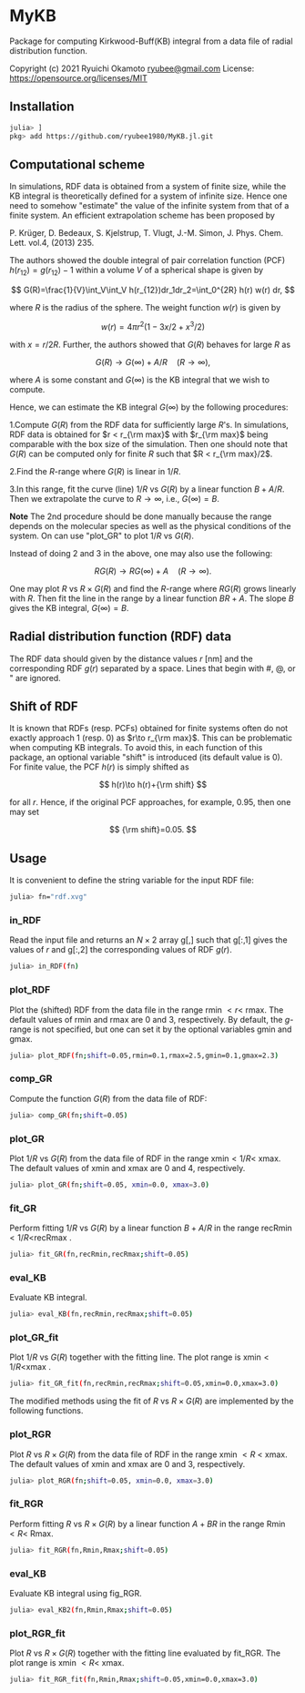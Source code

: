 # MyKB
Package for computing Kirkwood-Buff(KB) integral from a data file of radial distribution function. 

Copyright (c) 2021 Ryuichi Okamoto <ryubee@gmail.com>
License: https://opensource.org/licenses/MIT

## Installation
```sh
julia> ]
pkg> add https://github.com/ryubee1980/MyKB.jl.git
```

## Computational scheme
In simulations, RDF data is obtained from a system of finite size, while the KB integral is theoretically defined for a system of infinite size. 
Hence one need to somehow "estimate" the value of the infinite system from that of a finite system.
An efficient extrapolation scheme has been proposed by

P. Krüger, D. Bedeaux, S. Kjelstrup, T. Vlugt, J.-M. Simon, J. Phys. Chem. Lett. vol.4, (2013) 235.

The authors showed the double integral of pair correlation function (PCF) $h(r_{12})=g(r_{12})-1$ within a volume $V$ of a spherical shape is given by

$$
G(R)=\frac{1}{V}\int_V\int_V h(r_{12})dr_1dr_2=\int_0^{2R} h(r) w(r) dr,
$$

where $R$ is the radius of the sphere. The weight function $w(r)$ is given by

$$
w(r)=4\pi r^2(1-3x/2+x^3/2)
$$

with $x=r/2R$. Further, the authors showed that $G(R)$ behaves for large $R$ as

$$
G(R)\to G(\infty)+A/R \quad (R\to\infty),
$$

where $A$ is some constant and $G(\infty)$ is the KB integral that we wish to compute. 

Hence, we can estimate the KB integral $G(\infty)$ by the following procedures:

1.Compute $G(R)$ from the RDF data for sufficiently large $R$'s. In simulations, RDF data is obtained for $r < r_{\rm max}$ with $r_{\rm max}$ being comparable with the box size of the simulation. Then one should note that $G(R)$ can be computed only for finite $R$ such that $R < r_{\rm max}/2$.

2.Find the $R$-range where $G(R)$ is linear in $1/R$. 

3.In this range, fit the curve (line) $1/R$ vs $G(R)$ by a linear function $B+A/R$. Then we extrapolate the curve to $R\to \infty$, i.e., $G(\infty)=B$.

**Note**
The 2nd procedure should be done manually because the range depends on the molecular species as well as the physical conditions of the system. On can use "plot_GR" to plot $1/R$ vs $G(R)$.

Instead of doing 2 and 3 in the above, one may also use the following:

$$
RG(R)\to RG(\infty)+A \quad (R\to\infty).
$$

One may plot $R$ vs $R\times G(R)$ and find the $R$-range where $RG(R)$ grows linearly with $R$. Then fit the line in the range by a linear function $BR+A$. The slope $B$ gives the KB integral, $G(\infty)=B$.


## Radial distribution function (RDF) data
The RDF data should given by the distance values $r$ [nm] and the corresponding RDF $g(r)$ separated by a space. Lines that begin with #, @, or " are ignored.

## Shift of RDF
It is known that RDFs (resp. PCFs) obtained for finite systems often do not exactly approach $1$ (resp. $0$) as $r\to r_{\rm max}$. This can be problematic when computing KB integrals. To avoid this, in each function of this package, an optional variable "shift" is introduced (its default value is 0). For finite value, the PCF $h(r)$ is simply shifted as

$$
h(r)\to h(r)+{\rm shift}
$$

for all $r$. Hence, if the original PCF approaches, for example, $0.95$, then one may set

$$
{\rm shift}=0.05.
$$

## Usage
It is convenient to define the string variable for the input RDF file:
```sh
julia> fn="rdf.xvg"
```

### in_RDF
Read the input file and returns an $N\times 2$ array g[,] such that g[:,1] gives the values of $r$ and g[:,2] the corresponding values of RDF $g(r)$.
```sh
julia> in_RDF(fn)
```

### plot_RDF
Plot the (shifted) RDF from the data file in the range rmin $< r <$ rmax. The default values of rmin and rmax are 0 and 3, respectively.
By default, the $g$-range is not specified, but one can set it by the optional variables gmin and gmax.
```sh
julia> plot_RDF(fn;shift=0.05,rmin=0.1,rmax=2.5,gmin=0.1,gmax=2.3)
```

### comp_GR
Compute the function $G(R)$ from the data file of RDF:
```sh
julia> comp_GR(fn;shift=0.05)
```

### plot_GR
Plot $1/R$ vs $G(R)$ from the data file of RDF in the range xmin$<1/R<$ xmax. The default values of xmin and xmax are 0 and 4, respectively.
```sh
julia> plot_GR(fn;shift=0.05, xmin=0.0, xmax=3.0)
```


### fit_GR
Perform fitting $1/R$ vs $G(R)$ by a linear function $B+A/R$ in the range recRmin$<1/R<$recRmax .
```sh
julia> fit_GR(fn,recRmin,recRmax;shift=0.05)
```

### eval_KB
Evaluate KB integral.
```sh
julia> eval_KB(fn,recRmin,recRmax;shift=0.05)
```

### plot_GR_fit
Plot $1/R$ vs $G(R)$ together with the fitting line. The plot range is xmin$<1/R<$xmax .
```sh
julia> fit_GR_fit(fn,recRmin,recRmax;shift=0.05,xmin=0.0,xmax=3.0)
```

The modified methods using the fit of $R$ vs $R\times G(R)$ are implemented by the following functions.

### plot_RGR
Plot $R$ vs $R\times G(R)$ from the data file of RDF in the range xmin $< R$ < xmax. The default values of xmin and xmax are 0 and 3, respectively.
```sh
julia> plot_RGR(fn;shift=0.05, xmin=0.0, xmax=3.0)
```

### fit_RGR
Perform fitting $R$ vs $R\times G(R)$ by a linear function $A+BR$ in the range Rmin $< R <$ Rmax.
```sh
julia> fit_RGR(fn,Rmin,Rmax;shift=0.05)
```

### eval_KB
Evaluate KB integral using fig_RGR.
```sh
julia> eval_KB2(fn,Rmin,Rmax;shift=0.05)
```


### plot_RGR_fit
Plot $R$ vs $R\times G(R)$ together with the fitting line evaluated by fit_RGR. The plot range is xmin $< R <$ xmax.
```sh
julia> fit_RGR_fit(fn,Rmin,Rmax;shift=0.05,xmin=0.0,xmax=3.0)
```